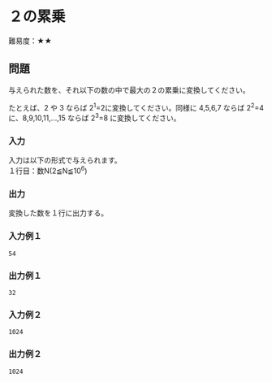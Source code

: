 # ２の累乗 
難易度：★★

## 問題
与えられた数を、それ以下の数の中で最大の２の累乗に変換してください。

たとえば、2 や 3 ならば 2<sup>1</sup>=2に変換してください。同様に 4,5,6,7 ならば 2<sup>2</sup>=4 に、8,9,10,11,…,15 ならば 2<sup>3</sup>=8 に変換してください。

### 入力
入力は以下の形式で与えられます。  
１行目：数N(2≦N≦10<sup>6</sup>)

### 出力
変換した数を１行に出力する。

### 入力例１ 
```
54 
```

### 出力例１
```
32
```

### 入力例２ 
```
1024 
```

### 出力例２
```
1024 
```